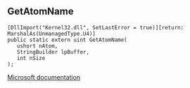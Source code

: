 ## GetAtomName

```
[DllImport("Kernel32.dll", SetLastError = true)][return: MarshalAs(UnmanagedType.U4)]
public static extern uint GetAtomName(
   ushort nAtom,
   StringBuilder lpBuffer,
   int nSize
);
```

[Microsoft documentation](https://docs.microsoft.com/en-us/windows/win32/api/winbase/nf-winbase-getatomnamew)
